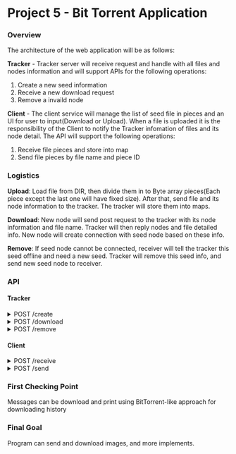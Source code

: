 Project 5 - Bit Torrent Application
========================================================

### Overview

The architecture of the web application will be as follows:

**Tracker** - Tracker server will receive request and handle with all files and nodes information and will support APIs for the following operations:
1. Create a new seed information
2. Receive a new download request
3. Remove a invaild node 

**Client** - The client service will manage the list of seed file in pieces and an UI for user to input(Download or Upload). When a file is uploaded it is the responsibility of the Client to notify the Tracker infomation of files and its node detail. The API will support the following operations:
1. Receive file pieces and store into map
2. Send file pieces by file name and piece ID


### Logistics 

**Upload**: Load file from DIR, then divide them in to Byte array pieces(Each piece except the last one will have fixed size). After that, send file and its node information to the tracker. The tracker will store them into maps.

**Download**: New node will send post request to the tracker with its node information and file name. Tracker will then reply nodes and file detailed info. New node will create connection with seed node based on these info.

**Remove**: If seed node cannot be connected, receiver will tell the tracker this seed offline and need a new seed. Tracker will remove this seed info, and send new seed node to receiver.

### API

#### Tracker

<details>
<summary>POST /create</summary>

Body: 
<pre>
{
	node: {
			"host": "string",
			"port": "string"
		  } 
	file: {
			"filename": "string",
			"piecenum": "string",
			"size": "string"
		  }
}
</pre>

Responses:

<table>
	<tr><td>Code</td></tr>
	<tr><td>200</td><<br/>
</td></tr>
	<tr><td>400</td><td>Create Error</td></tr>
</table>
</details>


<details>
<summary>POST /download </summary>
	
Body:

<pre>
{
	"host": "string",
	"port": "string",
	"filename": "string",
}
</pre>

Responses:

<table>
	<tr><td>Code</td><td>Description</td></tr>
	<tr><td>200</td><td>Node List
<pre>
{
	nodes: [
				{
					"host": "string",
					"port": "string",
					"pieceid": "string"
				}
		   ] 
	fileinfo: {
				"piecenum": "string",
				"size": "string"
		  	  }
}	
</pre></td></tr>
	<tr><td>400</td><td>File request error</td></tr>
</table>
</details>

<details>
<summary>POST /remove</summary>

Body: 
<pre>
{
	node: {
			"host": "string",
			"port": "string",
			"pieceid": "string"
		  } 
}
</pre>

Responses:

<table>
	<tr><td>Code</td><td>Description</td></tr>
	<tr><td>200</td><td>Node List
<pre>
{
	node: 
			{
				"host": "string",
				"port": "string",
				"pieceid": "string"
			}
		   
}	
</pre></td></tr>
	<tr><td>400</td><td>piece request error</td></tr>
</table>
</details>


#### Client

<details>
<summary>POST /receive</summary>

Body:

<pre>
{
	"host": "string",
	"port": "string",
	"pieceid": "string",
	"filename": "string"	   
}	
</pre>

Responses:

<table>
	<tr><td>Code</td><td>Description</td></tr>
	<tr><td>200</td><td>Event created
</td></tr>
	<tr><td>400</td><td>Piece unsuccessfully created</td></tr>

</table>
</details>


<details>
<summary>POST /send</summary>

Body:

<pre>
{
	"pieceid": "string",
	"filename": "string"	   
}	
</pre>

Responses:

<table>
	<tr><td>Code</td><td>Description</td></tr>
	<tr><td>200</td><td>Byte []
</td></tr>
	<tr><td>400</td><td>Piece unsuccessfully Send</td></tr>

</table>
</details>



### First Checking Point 
Messages can be download and print using BitTorrent-like approach for downloading history

### Final Goal
Program can send and download images, and more implements.


